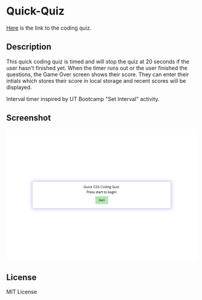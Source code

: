 # Quick-Quiz

[Here](https://rucatues.github.io/Quick-Quiz/) is the link to the coding quiz.

## Description

This quick coding quiz is timed and will stop the quiz at 20 seconds if the user hasn't finished yet. When the timer runs out or the user finished the questions, the Game Over screen shows their score. They can enter their intials which stores their score in local storage and recent scores will be displayed. 

Interval timer inspired by UT Bootcamp "Set Interval" activity. 

## Screenshot

![Screenshot of page](./assets/images/screencapture-file-Users-kellymclain-bootcamp-Homework-QuickQuiz-Quick-Quiz-index-html-2023-01-07-10_38_47.png)

## License 
MIT License
